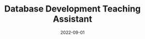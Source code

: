 ---
title: "Database Development Teaching Assistant"
collection: teaching
type: "Information Technology and IT Design and Application Development course"
#permalink: /teaching/2014-spring-teaching-1
venue: "Aalborg University, Computer Science"
date: 2022-09-01
location: "Aalborg, Denmark"
---